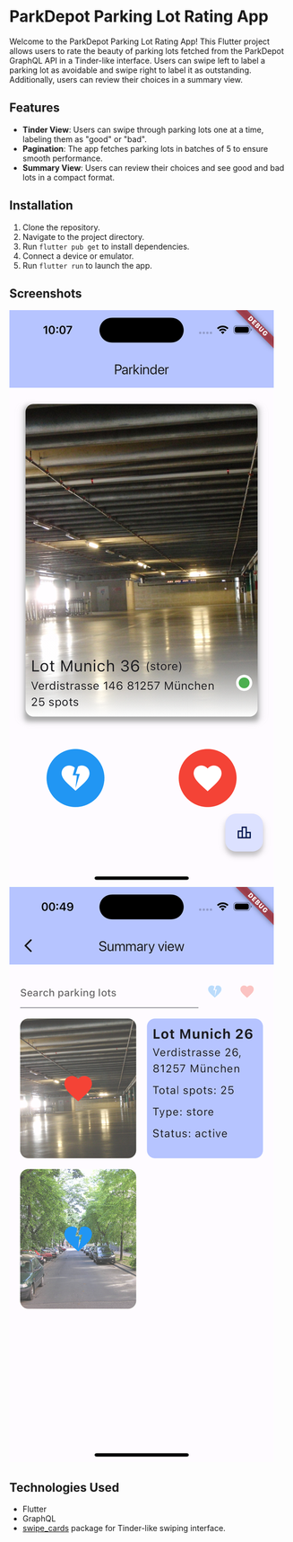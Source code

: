 # ParkDepot Parking Lot Rating App

Welcome to the ParkDepot Parking Lot Rating App! This Flutter project allows users to rate the beauty of parking lots fetched from the ParkDepot GraphQL API in a Tinder-like interface. Users can swipe left to label a parking lot as avoidable and swipe right to label it as outstanding. Additionally, users can review their choices in a summary view.

## Features

- **Tinder View**: Users can swipe through parking lots one at a time, labeling them as "good" or "bad".
- **Pagination**: The app fetches parking lots in batches of 5 to ensure smooth performance.
- **Summary View**: Users can review their choices and see good and bad lots in a compact format.

## Installation

1. Clone the repository.
2. Navigate to the project directory.
3. Run `flutter pub get` to install dependencies.
4. Connect a device or emulator.
5. Run `flutter run` to launch the app.

## Screenshots

![Tinder View](screenshots/tinder_view.png)
![Summary View](screenshots/summary_view.png)

## Technologies Used

- Flutter
- GraphQL
- [swipe_cards](https://pub.dev/packages/swipe_cards) package for Tinder-like swiping interface.
